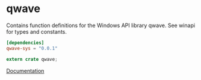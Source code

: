 # qwave #
Contains function definitions for the Windows API library qwave. See winapi for types and constants.

```toml
[dependencies]
qwave-sys = "0.0.1"
```

```rust
extern crate qwave;
```

[Documentation](https://retep998.github.io/doc/qwave/)

